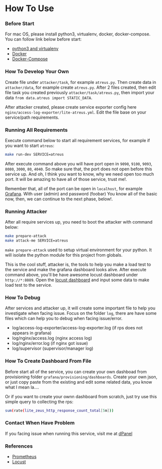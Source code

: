 # How To Use

### Before Start

For mac OS, please install python3, virtualenv, docker, docker-compose. You can follow link below before start:
- [python3 and virtualenv](https://gist.github.com/pandafulmanda/730a9355e088a9970b18275cb9eadef3)
- [Docker](https://docs.docker.com/docker-for-mac/install/)
- [Docker-Compose](https://docs.docker.com/compose/install/)


### How To Develop Your Own

Create file under `attacker/task`, for example `atreus.py`. Then create data in `attacker/data`, for example create `atreus.py`. After 2 files created, then edit file task you created previously `attacker/task/atreus.py`, then import your data `from data.atreus import STATIC_DATA`.

After attacker created, please create service exporter config here `nginx/access-log-exporter/lite-atreus.yml`. Edit the file base on your service/path requirements.

### Running All Requirements

Execute command below to start all requirement services, for example if you want to start `atreus`:

```sh
make run-dev SERVICE=atreus
```

After execute command above you will have port open in `9090`, `9100`, `9093`, `8080`, `3000`, `80`, `4040`. So make sure that, the port does not open before this service up. And oh, I think you want to know, why we need open too much port. It will be amazing to have all of those service, trust me!.

Remember that, all of the port can be open in `localhost`, for example [Grafana](http://localhost:3000). With user (admin) and password (foobar) You know all of the basic now, then, we can continue to the next phase, below!.


### Running Attacker

After all require services up, you need to boot the attacker with command below:

```sh
make prepare-attack
make attack-me SERVICE=atreus
```

`make prepare-attack` used to setup virtual environment for your python. It will isolate the python module for this project from globals.

This is the cool stuff, attacker is, the tools to help you make a load test to the service and make the grafana dashboard looks alive. After execute command above, you'll be have awesome locust dashboard under `http://*:8089`. Open the [locust dashboard](http://localhost:8089) and input some data to make load test to the service.


### How To Debug

After services and attacker up, it will create some important file to help you investigate when facing issue. Focus on the folder `log`, there are have some files which can help you to debug when facing issue/error.

- log/access-log-exporter/access-log-exporter.log (if rps does not appears in grafana)
- log/nginx/access.log (nginx access log)
- log/nginx/error.log (if nginx got issue)
- log/supervisor (supervisor/manager log)


### How To Create Dashboard From File

Before start all of the service, you can create your own dashboad from provisioning folder `grafana/provisioning/dashboards`. Create your own json, or just copy paste from the existing and edit some related data, you know what I mean la....

Or if you want to create your ownn dashboard from scratch, just try use this simple query to collecting the rps:

```sh
sum(rate(lite_zeus_http_response_count_total[5m]))
```

### Contact When Have Problem

If you facing issue when running this service, visit me at [dPanel](https://cloud.terpusat.com)


### References
- [Prometheus](https://prometheus.io/docs/introduction/overview/)
- [Locust](https://docs.locust.io/en/stable/)
